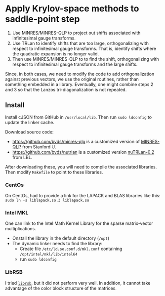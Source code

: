 #  Apply Krylov-space methods to saddle-point step

1. Use MINRES/MINRES-QLP to project out shifts associated with infinitesimal
gauge transforms.
2. Use TRLan to identify shifts that are too large, orthogonalizing
with respect to infinitesimal gauge transforms.  That is, identify
shifts where the quadratic expansion is no longer valid.
3. Then use MINRES/MINRES-QLP to to find the shift, orthogonalizing with
respect to infinitesimal gauge transforms and the large shifts.

Since, in both cases, we need to modify the code to add
orthgonalization against previous vectors, we use the original
routines, rather than something embedded in a library.
Eventually, one might combine steps 2 and 3 so that the Lanzos
tri-diagonalization is not repeated.

## Install

Install cJSON from GitHub in `/usr/local/lib`.
Then run `sudo ldconfig` to update the linker cache.

Download source code:
* <https://github.com/bvds/minres-qlp> is a customized version
  of [MINRES-QLP](https://web.stanford.edu/group/SOL/software/minresqlp/)
  from Stanford U.
* <https://github.com/bvds/nutrlan> is a customized version
  [nuTRLan-0.2](https://codeforge.lbl.gov/projects/trlan/) from LBL.

After downloading these, you will need to compile the
associated libraries.
Then modify `Makefile` to point to these libraries.

### CentOs

On CentOs, had to provide a link for the LAPACK and BLAS libraries like this:  `sudo ln -s liblapack.so.3 liblapack.so`

### Intel MKL

One can link to the Intel Math Kernel Library
for the sparse matrix-vector multiplications.
*  Onstall the library in the default directory (`/opt`)
*  The dynamic linker needs to find the library:
   *  Create file `/etc/ld.so.conf.d/mkl.conf`
      containing `/opt/intel/mkl/lib/intel64`
   *  run `sudo ldconfig`

### LibRSB

I tried [`librsb`](http://librsb.sourceforge.net), but it
did not perform very well.  In addition, it cannot take advantage
of the color block structure of the matrices.
